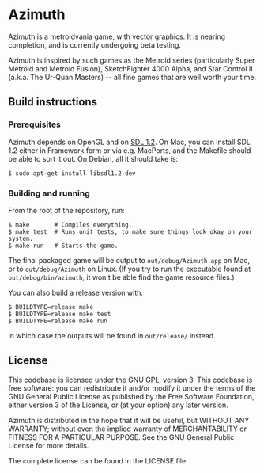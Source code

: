 # Azimuth

Azimuth is a metroidvania game, with vector graphics.  It is nearing
completion, and is currently undergoing beta testing.

Azimuth is inspired by such games as the Metroid series (particularly Super
Metroid and Metroid Fusion), SketchFighter 4000 Alpha, and Star Control II
(a.k.a. The Ur-Quan Masters) -- all fine games that are well worth your time.

## Build instructions

### Prerequisites

Azimuth depends on OpenGL and on [SDL
1.2](https://www.libsdl.org/download-1.2.php).  On Mac, you can install SDL 1.2
either in Framework form or via e.g. MacPorts, and the Makefile should be able
to sort it out.  On Debian, all it should take is:

```shell
$ sudo apt-get install libsdl1.2-dev
```

### Building and running

From the root of the repository, run:

```shell
$ make       # Compiles everything.
$ make test  # Runs unit tests, to make sure things look okay on your system.
$ make run   # Starts the game.
```

The final packaged game will be output to `out/debug/Azimuth.app` on Mac, or to
`out/debug/Azimuth` on Linux.  (If you try to run the executable found at
`out/debug/bin/azimuth`, it won't be able find the game resource files.)

You can also build a release version with:

```shell
$ BUILDTYPE=release make
$ BUILDTYPE=release make test
$ BUILDTYPE=release make run
```

in which case the outputs will be found in `out/release/` instead.

## License

This codebase is licensed under the GNU GPL, version 3.  This codebase is free
software: you can redistribute it and/or modify it under the terms of the GNU
General Public License as published by the Free Software Foundation, either
version 3 of the License, or (at your option) any later version.

Azimuth is distributed in the hope that it will be useful, but WITHOUT ANY
WARRANTY; without even the implied warranty of MERCHANTABILITY or FITNESS FOR A
PARTICULAR PURPOSE.  See the GNU General Public License for more details.

The complete license can be found in the LICENSE file.
